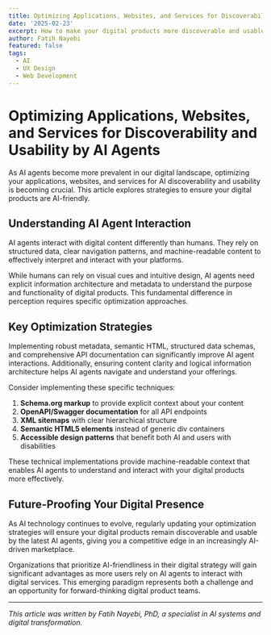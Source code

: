 ```yaml
---
title: Optimizing Applications, Websites, and Services for Discoverability and Usability by AI Agents
date: '2025-02-23'
excerpt: How to make your digital products more discoverable and usable by AI agents in an increasingly AI-driven world.
author: Fatih Nayebi
featured: false
tags:
  - AI
  - UX Design
  - Web Development
---
```


# Optimizing Applications, Websites, and Services for Discoverability and Usability by AI Agents

As AI agents become more prevalent in our digital landscape, optimizing your applications, websites, and services for AI discoverability and usability is becoming crucial. This article explores strategies to ensure your digital products are AI-friendly.

## Understanding AI Agent Interaction

AI agents interact with digital content differently than humans. They rely on structured data, clear navigation patterns, and machine-readable content to effectively interpret and interact with your platforms.

While humans can rely on visual cues and intuitive design, AI agents need explicit information architecture and metadata to understand the purpose and functionality of digital products. This fundamental difference in perception requires specific optimization approaches.

## Key Optimization Strategies

Implementing robust metadata, semantic HTML, structured data schemas, and comprehensive API documentation can significantly improve AI agent interactions. Additionally, ensuring content clarity and logical information architecture helps AI agents navigate and understand your offerings.

Consider implementing these specific techniques:

1. **Schema.org markup** to provide explicit context about your content
2. **OpenAPI/Swagger documentation** for all API endpoints
3. **XML sitemaps** with clear hierarchical structure
4. **Semantic HTML5 elements** instead of generic div containers
5. **Accessible design patterns** that benefit both AI and users with disabilities

These technical implementations provide machine-readable context that enables AI agents to understand and interact with your digital products more effectively.

## Future-Proofing Your Digital Presence

As AI technology continues to evolve, regularly updating your optimization strategies will ensure your digital products remain discoverable and usable by the latest AI agents, giving you a competitive edge in an increasingly AI-driven marketplace.

Organizations that prioritize AI-friendliness in their digital strategy will gain significant advantages as more users rely on AI agents to interact with digital services. This emerging paradigm represents both a challenge and an opportunity for forward-thinking digital product teams.

---

*This article was written by Fatih Nayebi, PhD, a specialist in AI systems and digital transformation.* 